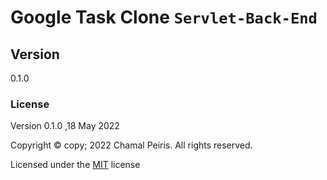 # Google Task Clone `Servlet-Back-End`

## Version
0.1.0


### License

Version 0.1.0 ,18 May 2022

Copyright © copy; 2022 Chamal Peiris. All rights reserved.

Licensed under the [MIT](LICENSE) license
